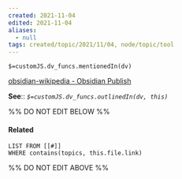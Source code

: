 ```yaml
---
created: 2021-11-04 
edited: 2021-11-04
aliases:
  - null
tags: created/topic/2021/11/04, node/topic/tool
---
```

`$=customJS.dv_funcs.mentionedIn(dv)`

[obsidian-wikipedia - Obsidian Publish](https://publish.obsidian.md/hub/02+-+Community+Expansions/02.05+All+Community+Expansions/Plugins/obsidian-wikipedia)

**See**:: 
*`$=customJS.dv_funcs.outlinedIn(dv, this)`*

%% DO NOT EDIT BELOW %%
#### Related 
```dataview
LIST FROM [[#]]
WHERE contains(topics, this.file.link)
```
%% DO NOT EDIT ABOVE %%
